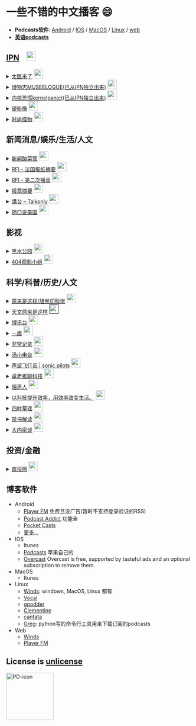 <!-- Generated at 2018-08-26 22:32:47 +0800 --> 
# 一些不错的中文播客 :smile:
  - **Podcasts软件**: [Android](#android_app) / [IOS](#ios_app) / [MacOS](#macos_app) / [Linux](#linux_app) / [web](#web_app)
  - [**英语podcasts**](https://github.com/rShetty/awesome-podcasts)

## [IPN](https://ipn.li) &nbsp;&nbsp; <a href="https://twitter.com/ipnpodcast" title="IPN on Twitter"> <img src="https://upload.wikimedia.org/wikipedia/commons/8/8b/Twitter_logo_initial.svg" width="25" height="25"> </a>
<details>
 <summary>
   <a href="https://taiyilaile.com">太医来了</a> <a href='http://taiyilaile.com/rss' title='订阅'> <img src="https://upload.wikimedia.org/wikipedia/commons/d/d9/Rss-feed.svg" width="25" height="25"> </a>
 </summary>
 <p>

 > 《太医来了》由 IPN 出品、由前骨科医生初洋和妇产科医生田吉顺主持，是中文互联网第一档医生谈话类播客。节目里没有老专家讲养生，只有几个医生聊聊医院里的事儿，顺便给大家做做科普。
 </p>
</details>
<details>
 <summary>
   <a href="https://bowuzhi.fm">博物志MUSEELOGUE(已从IPN独立出来)</a> <a href='https://museelogue.fireside.fm/rss' title='订阅'> <img src="https://upload.wikimedia.org/wikipedia/commons/d/d9/Rss-feed.svg" width="25" height="25"> </a>
 </summary>
 <p>

 > 博物馆主题的娱乐节目
 </p>
</details>
<details>
 <summary>
   <a href="https://kernelpanic.fm/">内核恐慌kernelpanic((已从IPN独立出来)</a> <a href='https://kernelpanic.fm/feed' title='订阅'> <img src="https://upload.wikimedia.org/wikipedia/commons/d/d9/Rss-feed.svg" width="25" height="25"> </a>
 </summary>
 <p>

 > 《内核恐慌》是一档由 Rio 和吴涛主持的科技播客。号称硬核，可也没什么干货。想听的人听，不想听的人就别听。
 </p>
</details>
<details>
 <summary>
   <a href="http://hardimage.pro">硬影像</a> <a href='http://hardimage.pro/rss' title='订阅'> <img src="https://upload.wikimedia.org/wikipedia/commons/d/d9/Rss-feed.svg" width="25" height="25"> </a>
 </summary>
 <p>

 > 《硬影像》由 IPN 出品，由罗登主持，是一个关注影像之一切的播客。谈论影像背后的技术，历史和哲理。
 </p>
</details>
<details>
 <summary>
   <a href="http://fashionmonster.fm/">时尚怪物</a> <a href='http://fashionmonster.fm/rss' title='订阅'> <img src="https://upload.wikimedia.org/wikipedia/commons/d/d9/Rss-feed.svg" width="25" height="25"> </a>
 </summary>
 <p>

 > 《时尚怪物》是一档不只谈时尚的播客节目，王汉洋主持，IPN 出品。
 </p>
</details>

 ## 新闻消息/娱乐/生活/人文 
<details>
 <summary>
   <a href="http://since1989.org">新闻酸菜管</a> <a href='http://since1989.org/feed/wasai' title='订阅'> <img src="https://upload.wikimedia.org/wikipedia/commons/d/d9/Rss-feed.svg" width="25" height="25"> </a>
 </summary>
 <p>

 > 分享各领域的干货与新知！
 </p>
</details>
<details>
 <summary>
   <a href="http://cn.rfi.fr/%E4%B8%93%E6%A0%8F%E6%A3%80%E7%B4%A2/%E6%B3%95%E5%9B%BD%E6%8A%A5%E7%BA%B8%E6%91%98%E8%A6%81">RFI - 法国报纸摘要</a> <a href='http://www1.rfi.fr/radiofr/PodCast/Podcast_CN_REVUE.xml' title='订阅'> <img src="https://upload.wikimedia.org/wikipedia/commons/d/d9/Rss-feed.svg" width="25" height="25"> </a>
 </summary>
 <p>

 > 法国每份报纸，独立有别，各家报纸，各家评说。“法国报纸摘要”首选对中国事务的评论与分析，以飨听众
 </p>
</details>
<details>
 <summary>
   <a href="http://trad.cn.rfi.fr/%E4%B8%AD%E5%9C%8B/20180819-2018%E5%B9%B48%E6%9C%8819%E6%97%A5%E7%AC%AC%E4%BA%8C%E6%AC%A1%E6%92%AD%E9%9F%B3%E4%B8%80%E5%B0%8F%E6%99%82%E5%8C%97%E4%BA%AC%E6%99%82%E9%96%931900%E9%BB%9E-2000%E9%BB%9E">RFI - 第二次播音</a> <a href='http://www1.rfi.fr/radiofr/PodCast/Podcast_chinese_news_11h00.xml' title='订阅'> <img src="https://upload.wikimedia.org/wikipedia/commons/d/d9/Rss-feed.svg" width="25" height="25"> </a>
 </summary>
 <p>

 > RFI - 第二次播音（新闻）19：00 - 19：15（北京时间 ）
 </p>
</details>
<details>
 <summary>
   <a href="http://gbcode.rthk.hk/TuniS/podcast.rthk.hk/podcast/item.php?pid=837">报章摘要</a> <a href='http://gbcode.rthk.hk/TuniS/podcast.rthk.hk/podcast/radio1_newspaper.xml' title='订阅'> <img src="https://upload.wikimedia.org/wikipedia/commons/d/d9/Rss-feed.svg" width="25" height="25"> </a>
 </summary>
 <p>

 > 搜罗本港各大报章，阅览最新消息及社评摘要，听众足不出户，能知天下事！
 </p>
</details>
<details>
 <summary>
   <a href="http://podcast.talkonly.net/">講台 – Talkonly</a> <a href='http://feeds.feedburner.com/talkonlypc' title='订阅'> <img src="https://upload.wikimedia.org/wikipedia/commons/d/d9/Rss-feed.svg" width="25" height="25"> </a>
 </summary>
 <p>

 > Give you the latest IT news in cantonese every Sunday.
 </p>
</details>
<details>
 <summary>
   <a href="https://www.ximalaya.com/zhubo/3239336/">随口说美国</a> <a href='http://www.ximalaya.com/album/246092.xml' title='订阅'> <img src="https://upload.wikimedia.org/wikipedia/commons/d/d9/Rss-feed.svg" width="25" height="25"> </a>
 </summary>
 <p>

 > 作为美国新移民家庭，随口讲述美国生活的点点滴滴. 从昔日的国内高管到第一个讲述海外的喜马拉雅头部主播，自由君完成了一次次身份的蜕变，目前他既是一个关注生活点滴的新移民家庭的爸爸，又是一个普通的中美跨境创业者，作为移民路上的先行者，他将告诉你他看见的真实美国。
 </p>
</details>

 ## 影视 
<details>
 <summary>
   <a href="https://www.ximalaya.com/yingshi/3558668/">黑水公园</a> <a href='http://www.ximalaya.com/album/3558668.xml' title='订阅'> <img src="https://upload.wikimedia.org/wikipedia/commons/d/d9/Rss-feed.svg" width="25" height="25"> </a>
 </summary>
 <p>

 > 什么是湿货：无用的、主观的、热烈的、情感的。 音频广播是一种很特别的媒介，比视频、文字都更能直接诉诸情感。 微信订阅号：黑水公园 黑水公园官方粉丝QQ二群：196426701
 </p>
</details>
<details>
 <summary>
   <a href="http://www.lizhi.fm/user/144078">404观影小组</a> <a href='http://www.lizhi.fm/rss/1939121.xml' title='订阅'> <img src="https://upload.wikimedia.org/wikipedia/commons/d/d9/Rss-feed.svg" width="25" height="25"> </a>
 </summary>
 <p>

 > 两只北美党，真心诚意，瞎聊电影，任性发布！欢迎关注新浪微博@404电影，第一时间更新节目信息。
 </p>
</details>

 ## 科学/科普/历史/人文 
<details>
 <summary>
   <a href="https://www.ximalaya.com/keji/246622/">原来是这样/旭岽叨科学</a> <a href='http://nj.lizhi.fm/rss/318375.xml' title='订阅'> <img src="https://upload.wikimedia.org/wikipedia/commons/d/d9/Rss-feed.svg" width="25" height="25"> </a>
 </summary>
 <p>

 > 愿好奇心长存！ 不仅仅是冷知识， 更是串联各科知识的经纬线！ 喜欢天文的朋友也欢迎搜索订阅我们的第一个付费精品专辑《天文原来是这样》。
 </p>
</details>
<details>
 <summary>
   <a href="https://www.ximalaya.com/keji/8083273/">天文原来是这样</a> <a href='' title='订阅'> <img src="https://upload.wikimedia.org/wikipedia/commons/d/d9/Rss-feed.svg" width="25" height="25"> </a>
 </summary>
 <p>

 > 听主播旭岽和水兄，两位天文老司机，用一年的时间陪你一起遨游太空，告诉你那些你不曾明白的天文原理。 天文学不是高不可攀的学术巅峰，天文学是只要你喜欢，它就能成为你终身的兴趣爱好，如果你愿意更进一步，这个节目让你从业余成为专家级达人。希望你可以惊喜的发现： 天文，原来是这样！ 现在，我们一起飞向宇宙，浩瀚无限！
 </p>
</details>
<details>
 <summary>
   <a href="https://soundcloud.com/boxun">博讯台</a> <a href='http://feeds.soundcloud.com/users/soundcloud:users:79460826/sounds.rss' title='订阅'> <img src="https://upload.wikimedia.org/wikipedia/commons/d/d9/Rss-feed.svg" width="25" height="25"> </a>
 </summary>
 <p>

 > Podcast by 博讯台 (苹果播客搜 “博讯”即可收听）
 </p>
</details>
<details>
 <summary>
   <a href="http://www.yixi.tv/speech">一席</a> <a href='http://nj.lizhi.fm/rss/29215.xml' title='订阅'> <img src="https://upload.wikimedia.org/wikipedia/commons/d/d9/Rss-feed.svg" width="25" height="25"> </a>
 </summary>
 <p>

 > 听君一席话，胜读十年书。「一席」致力于有价值的传播，从2012年8月起，每月一期，邀请人文、科技领域有故事、有智识的嘉宾前来分享见解、体验和对未来的想象。官网：www.yixi.tv 新浪微博：@一席YiXi 微信：yixiclub
 </p>
</details>
<details>
 <summary>
   <a href="https://itunes.apple.com/cn/podcast/fei-chang-ji-lu/id808485910">非常记录</a> <a href='http://feed.cri.cn/rss/a665f130-df8b-43a0-b740-e0a031b285f5' title='订阅'> <img src="https://upload.wikimedia.org/wikipedia/commons/d/d9/Rss-feed.svg" width="25" height="25"> </a>
 </summary>
 <p>

 > 《非常纪录》是中国国际广播电台华语广播一档资深的历史人文类节目，旨在“发现历史、照亮未来”。节目内容以中国近、当代史为主，兼顾当下中国人的生活，小故事、大背景，人文角度，真实客观的呈近代以来的中国社会，讲述地道，制作精良。关注微信订阅号 CRI Podcast 及时了解节目更新动态。
 </p>
</details>
<details>
 <summary>
   <a href="http://www.lizhi.fm/user/103258">汤小电台</a> <a href='http://nj.lizhi.fm/rss/64772.xml' title='订阅'> <img src="https://upload.wikimedia.org/wikipedia/commons/d/d9/Rss-feed.svg" width="25" height="25"> </a>
 </summary>
 <p>

 > 有态度，有温度，有观点的电台
 </p>
</details>
<details>
 <summary>
   <a href="https://www.lizhi.fm/user/12428189">声波飞行员 | sonic pilots</a> <a href='http://www.lizhi.fm/rss/1635236.xml' title='订阅'> <img src="https://upload.wikimedia.org/wikipedia/commons/d/d9/Rss-feed.svg" width="25" height="25"> </a>
 </summary>
 <p>

 > 一档关于一切声音的播客节目
 </p>
</details>
<details>
 <summary>
   <a href="https://www.ximalaya.com/keji/335347/">卓老板聊科技</a> <a href='http://www.ximalaya.com/album/335347.xml' title='订阅'> <img src="https://upload.wikimedia.org/wikipedia/commons/d/d9/Rss-feed.svg" width="25" height="25"> </a>
 </summary>
 <p>

 > 理工味逻辑思维，更新人们陈旧观点。还有更精彩内容在《第二季》中！
 </p>
</details>
<details>
 <summary>
   <a href="http://www.moofm.com/">陌声人</a> <a href='http://www.ximalaya.com/album/238119.xml' title='订阅'> <img src="https://upload.wikimedia.org/wikipedia/commons/d/d9/Rss-feed.svg" width="25" height="25"> </a>
 </summary>
 <p>

 > 陌声人，一个人的精神良药，能给你的小惊喜与耳边的温暖。陌声人广播是一非盈利性质播客自媒体品牌。我们不断开展类型化有声节目的制作与传播。陌声人广播在08年的时候由豆瓣“一个陌生人的来信”小组成员举办的录音活动开始。于2010年12月31日在豆瓣小站正式上线。2011年1月登录Podcast，连续3个季度蝉联播客榜前三名，被评为2012最受欢迎播客之一/2014经典播客之一，先后吸引了很多伙伴的加入及参与。自2011年1月到现在，前后共约200人加入。常规驻站成员约45名。共生产节目超过1020个。各平台累计关注人数：480000+人。公众号粉丝3.8W人。全平台节目总下载收听量71000000余次(2017.6)。陌声人的节目以 阅读 电影 情感 为主基调，有情感播客《精神良药》，电影播客《毒家观影指南》，荐书阅读节目《喂你读书》。并积极策划制作了多种特辑有声节目：话题脱口秀《听说》、《音乐玩家》、《有戏》、《原味生活》、《寻爱纪》、《青春记事》、《玫瑰时光》、《一诗一信》、《超级大话王》、《你的岁月我的歌》、《品味经典宫崎骏》、《似水流年岁月如歌》等。陌声人官方自媒体平台包括：官方网站moofm.com；新浪微博@陌声人；微信公众号mmoofm。陌声人播客节目可以通过官方网站、苹果Podcast、喜马拉雅FM、荔枝FM等平台进行订阅收听。我们只是分享你我共同的生活经验并聊聊那些听说的故事！
 </p>
</details>
<details>
 <summary>
   <a href="http://checked.fm/">以科技提升效率，用效率改变生活。</a> <a href='http://checked.fm/feed/podcast' title='订阅'> <img src="https://upload.wikimedia.org/wikipedia/commons/d/d9/Rss-feed.svg" width="25" height="25"> </a>
 </summary>
 <p>

 > 以科技提升效率，用效率改变生活。
 </p>
</details>
<details>
 <summary>
   <a href="https://www.lizhi.fm/user/54642">四叶草瑶</a> <a href='http://nj.lizhi.fm/rss/22743.xml' title='订阅'> <img src="https://upload.wikimedia.org/wikipedia/commons/d/d9/Rss-feed.svg" width="25" height="25"> </a>
 </summary>
 <p>

 > 遇见更美好的自己
 </p>
</details>
<details>
 <summary>
   <a href="https://www.rfa.org/mandarin/zhuanlan/wenyitiandi-cite">禁书解读</a> <a href='https://www.rfa.org/mandarin/zhuanlan/wenyitiandi-cite/podcast.xml' title='订阅'> <img src="https://upload.wikimedia.org/wikipedia/commons/d/d9/Rss-feed.svg" width="25" height="25"> </a>
 </summary>
 <p>

 > 兼听则明，偏信则暗。本栏目为您介绍、解读、评价那些在中国被禁的书籍。
 </p>
</details>
<details>
 <summary>
   <a href="http://www.lizhi.fm/user/198">大内密谈</a> <a href='http://rss.lizhi.fm/rss/14275.xml' title='订阅'> <img src="https://upload.wikimedia.org/wikipedia/commons/d/d9/Rss-feed.svg" width="25" height="25"> </a>
 </summary>
 <p>

 > midnightalks
 </p>
</details>

 ## 投资/金融 
<details>
 <summary>
   <a href="https://crazy.capital/">疯投圈</a> <a href='https://crazy.capital/feed' title='订阅'> <img src="https://upload.wikimedia.org/wikipedia/commons/d/d9/Rss-feed.svg" width="25" height="25"> </a>
 </summary>
 <p>

 > 《疯投圈》是一档为创业者、投资人、分析师，以及任何对创业、投资有兴趣的人准备的播客节目。每期节目我们为你深度解剖创投行业新动向。
 </p>
</details>

## 博客软件
  * Android
    * [Player FM](https://play.google.com/store/apps/details?id=fm.player)  免费且没广告(暂时不支持登录验证的RSS)
    * [Podcast Addict](https://play.google.com/store/apps/details?id=com.bambuna.podcastaddict) 功能全
    * [Pocket Casts](https://play.google.com/store/apps/details?id=au.com.shiftyjelly.pocketcasts)
    * [更多...](https://play.google.com/store/search?q=podcasts)
  * IOS
    * Itunes
    * [Podcasts](https://itunes.apple.com/us/app/podcasts/id525463029?mt=8) 苹果自己的
    * [Overcast](https://overcast.fm/) Overcast is free, supported by tasteful ads and an optional subscription to remove them.
  * MacOS
    * Itunes
  * Linux
    * [Winds](https://getstream.io/winds): windows, MacOS, Linux 都有
    * [Vocal](https://vocalproject.net/)
    * [gpodder](https://gpodder.github.io/)
    * [Clementine](https://www.clementine-player.org/)
    * [cantata](https://github.com/CDrummond/cantata)
    * [Greg](https://github.com/manolomartinez/greg): python写的命令行工具用来下载订阅的podcasts
  * Web
    * [Winds](https://winds.getstream.io/)
    * [Player FM](https://player.fm/)

## License is [unlicense](http://unlicense.org/)
<a title='By Various. See log. (Original SVG was based on File:PD-icon.png by Duesentrieb, which was based on Image:Red copyright.png by Rfl.) (Created by uploader. Based on similar symbols.) [Public domain], via Wikimedia Commons' href='https://commons.wikimedia.org/wiki/File:PD-icon.svg'><img width='128' alt='PD-icon' src='https://upload.wikimedia.org/wikipedia/commons/thumb/6/62/PD-icon.svg/128px-PD-icon.svg.png'></a>

